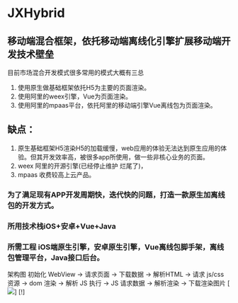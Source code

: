 # JXHybrid
## 移动端混合框架，依托移动端离线化引擎扩展移动端开发技术壁垒
目前市场混合开发模式很多常用的模式大概有三总
1. 使用原生做基础框架依托H5为主要的页面渲染。
2. 使用阿里的weex引擎，Vue为页面渲染。
3. 使用阿里的mpaas平台，依托阿里的移动端引擎Vue离线包为页面渲染。

## 缺点：
1. 原生基础框架H5渲染H5的加载缓慢，web应用的体验无法达到原生应用的体验。但其开发效率高，被很多app所使用，做一些非核心业务的页面。
2. weex 阿里的开源引擎(已经停止维护 烂尾了)，
3. mpaas 收费较高上云产品。

### 为了满足现有APP开发周期快，迭代快的问题，打造一款原生加离线包的开发方式。
### 所用技术栈iOS+安卓+Vue+Java
### 所需工程 iOS端原生引擎，安卓原生引擎，Vue离线包脚手架，离线包管理平台，Java接口后台。

架构图
初始化 WebView -> 请求页面 -> 下载数据 -> 解析HTML -> 请求 js/css 资源 -> dom 渲染 -> 解析 JS 执行 -> JS 请求数据 -> 解析渲染 -> 下载渲染图片
[![](https://nightwish.oss-cn-beijing.aliyuncs.com/2020/05/18/15895445172664.jpg)]
[!]
